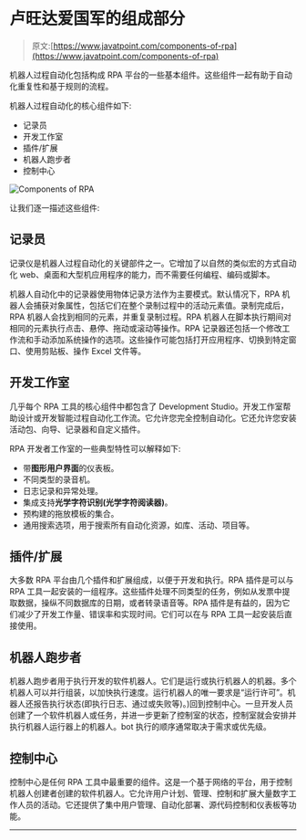 # 卢旺达爱国军的组成部分

> 原文:[https://www.javatpoint.com/components-of-rpa](https://www.javatpoint.com/components-of-rpa)

机器人过程自动化包括构成 RPA 平台的一些基本组件。这些组件一起有助于自动化重复性和基于规则的流程。

机器人过程自动化的核心组件如下:

*   记录员
*   开发工作室
*   插件/扩展
*   机器人跑步者
*   控制中心

![Components of RPA](../Images/e156d33c8956fcbbb550ba89e21f62da.png)

让我们逐一描述这些组件:

## 记录员

记录仪是机器人过程自动化的关键部件之一。它增加了以自然的类似宏的方式自动化 web、桌面和大型机应用程序的能力，而不需要任何编程、编码或脚本。

机器人自动化中的记录器使用物体记录方法作为主要模式。默认情况下，RPA 机器人会捕获对象属性，包括它们在整个录制过程中的活动元素值。录制完成后，RPA 机器人会找到相同的元素，并重复录制过程。RPA 机器人在脚本执行期间对相同的元素执行点击、悬停、拖动或滚动等操作。RPA 记录器还包括一个修改工作流和手动添加系统操作的选项。这些操作可能包括打开应用程序、切换到特定窗口、使用剪贴板、操作 Excel 文件等。

## 开发工作室

几乎每个 RPA 工具的核心组件中都包含了 Development Studio。开发工作室帮助设计或开发智能过程自动化工作流。它允许您完全控制自动化。它还允许您安装活动包、向导、记录器和自定义插件。

RPA 开发者工作室的一些典型特性可以解释如下:

*   带**图形用户界面**的仪表板。
*   不同类型的录音机。
*   日志记录和异常处理。
*   集成支持**光学字符识别(光学字符阅读器)**。
*   预构建的拖放模板的集合。
*   通用搜索选项，用于搜索所有自动化资源，如库、活动、项目等。

## 插件/扩展

大多数 RPA 平台由几个插件和扩展组成，以便于开发和执行。RPA 插件是可以与 RPA 工具一起安装的一组程序。这些插件处理不同类型的任务，例如从发票中提取数据，操纵不同数据库的日期，或者转录语音等。RPA 插件是有益的，因为它们减少了开发工作量、错误率和实现时间。它们可以在与 RPA 工具一起安装后直接使用。

## 机器人跑步者

机器人跑步者用于执行开发的软件机器人。它们是运行或执行机器人的机器。多个机器人可以并行组装，以加快执行速度。运行机器人的唯一要求是“运行许可”。机器人还报告执行状态(即执行日志、通过或失败等)。)回到控制中心。一旦开发人员创建了一个软件机器人或任务，并进一步更新了控制室的状态，控制室就会安排并执行机器人运行器上的机器人。bot 执行的顺序通常取决于需求或优先级。

## 控制中心

控制中心是任何 RPA 工具中最重要的组件。这是一个基于网络的平台，用于控制机器人创建者创建的软件机器人。它允许用户计划、管理、控制和扩展大量数字工作人员的活动。它还提供了集中用户管理、自动化部署、源代码控制和仪表板等功能。

* * *